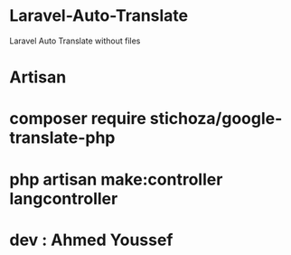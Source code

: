 # Laravel-Auto-Translate
Laravel Auto Translate without files 

# Artisan

# composer require stichoza/google-translate-php



# php artisan make:controller langcontroller

# dev : Ahmed Youssef

